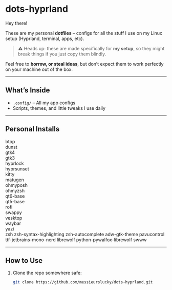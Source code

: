 # dots-hyprland

Hey there!  

These are my personal **dotfiles** – configs for all the stuff I use on my Linux setup (Hyprland, terminal, apps, etc).  

> ⚠️ Heads up: these are made specifically for **my setup**, so they might break things if you just copy them blindly.  

Feel free to **borrow, or steal ideas**, but don’t expect them to work perfectly on your machine out of the box.  

---

## What’s Inside
- `.config/` – All my app configs
- Scripts, themes, and little tweaks I use daily

---

## Personal Installs
btop  
dunst  
gtk4  
gtk3  
hyprlock  
hyprsunset  
kitty  
matugen  
ohmyposh  
ohmyzsh  
qt6-base  
qt5-base  
rofi  
swappy  
vesktop  
waybar  
yazi  
zsh 
zsh-syntax-highlighting
zsh-autocomplete
adw-gtk-theme
pavucontrol
ttf-jetbrains-mono-nerd
librewolf
python-pywalfox-librewolf
swww

---

## How to Use
1. Clone the repo somewhere safe:  
   ```bash
   git clone https://github.com/messieurslucky/dots-hyprland.git

